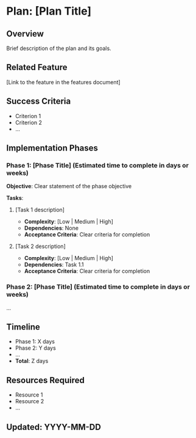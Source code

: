# Plan: [Plan Title]

## Overview

Brief description of the plan and its goals.

## Related Feature

[Link to the feature in the features document]

## Success Criteria

- Criterion 1
- Criterion 2
- ...

## Implementation Phases

### Phase 1: [Phase Title] (Estimated time to complete in days or weeks)

**Objective**: Clear statement of the phase objective

**Tasks**:

1. [Task 1 description]
   - **Complexity**: [Low | Medium | High]
   - **Dependencies**: None
   - **Acceptance Criteria**: Clear criteria for completion

2. [Task 2 description]
   - **Complexity**: [Low | Medium | High]
   - **Dependencies**: Task 1.1
   - **Acceptance Criteria**: Clear criteria for completion

### Phase 2: [Phase Title] (Estimated time to complete in days or weeks)

...

## Timeline

- Phase 1: X days
- Phase 2: Y days
- ...
- **Total**: Z days

## Resources Required

- Resource 1
- Resource 2
- ...

## Updated: YYYY-MM-DD
